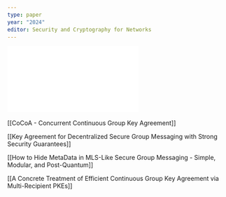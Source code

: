 ```yaml
---
type: paper
year: "2024"
editor: Security and Cryptography for Networks
---
```

![](../public/1fbab41917a40fea6320ca9ae7402c63.pdf)

[[CoCoA - Concurrent Continuous Group Key Agreement]]

[[Key Agreement for Decentralized Secure Group Messaging with Strong Security Guarantees]]

[[How to Hide MetaData in MLS-Like Secure Group Messaging - Simple, Modular, and Post-Quantum]]

[[A Concrete Treatment of Efficient Continuous Group Key Agreement via Multi-Recipient PKEs]]